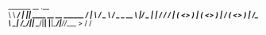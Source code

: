  _______          __               .__                     
 \      \   _____/  |_  ___________|__| ____  __ __  ______
 /   |   \ /  _ \   __\/  _ \_  __ \  |/  _ \|  |  \/  ___/
/    |    (  <_> )  | (  <_> )  | \/  (  <_> )  |  /\___ \ 
\____|__  /\____/|__|  \____/|__|  |__|\____/|____//____  >
        \/                                              \/ 

